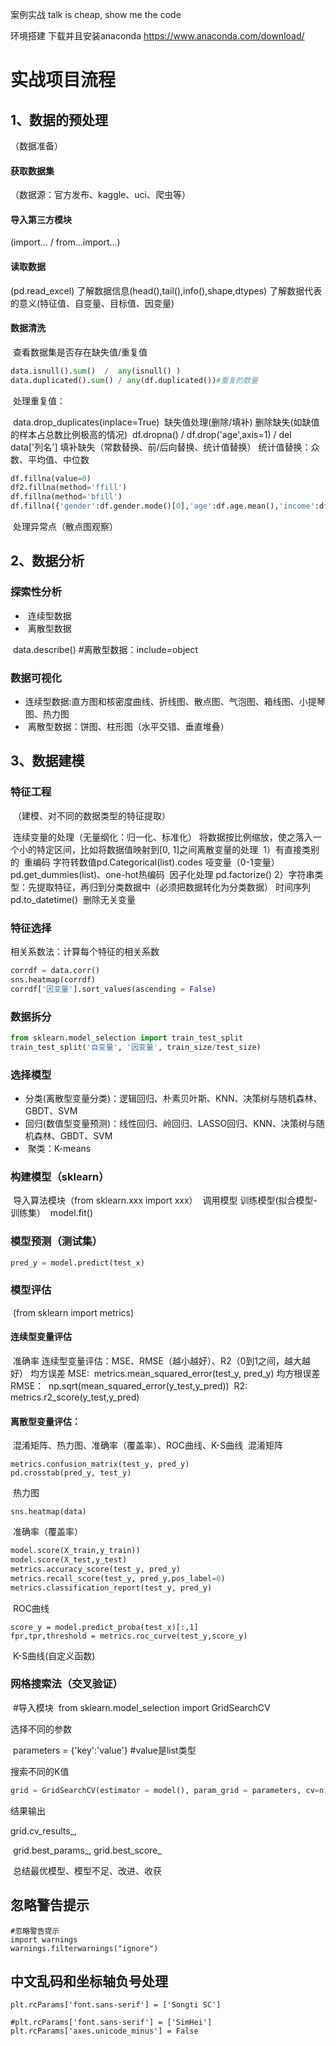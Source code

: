 
案例实战
talk is cheap, show me the code

环境搭建
	下载并且安装anaconda
	https://www.anaconda.com/download/

# 实战项目流程

## 1、数据的预处理

（数据准备）

#### 	获取数据集

（数据源：官方发布、kaggle、uci、爬虫等）

#### 	导入第三方模块

(import... / from...import...)

#### 	读取数据

(pd.read_excel)
		了解数据信息(head(),tail(),info(),shape,dtypes)
		了解数据代表的意义(特征值、自变量、目标值、因变量)

#### 	数据清洗

​		查看数据集是否存在缺失值/重复值

```python
data.isnull().sum()  /  any(isnull() )
data.duplicated().sum() / any(df.duplicated())#重复的数量
```

​		处理重复值：

​			data.drop_duplicates(inplace=True)
​		缺失值处理(删除/填补)
​			删除缺失(如缺值的样本占总数比例极高的情况)
​				df.dropna() / df.drop('age',axis=1) / del data['列名']
​			填补缺失（常数替换、前/后向替换、统计值替换）
​				统计值替换：众数、平均值、中位数

```python
df.fillna(value=0)
df2.fillna(method='ffill')
df.fillna(method='bfill')
df.fillna({'gender':df.gender.mode()[0],'age':df.age.mean(),'income':df.income.median()} )
```

​		处理异常点（散点图观察）
​	

## 2、数据分析

### 	探索性分析

- ​	连续型数据
- ​	离散型数据

​		data.describe() #离散型数据：include=object

### 	数据可视化 

- ​		连续型数据:直方图和核密度曲线、折线图、散点图、气泡图、箱线图、小提琴图、热力图
- ​		离散型数据：饼图、柱形图（水平交错、垂直堆叠）

## 3、数据建模

### 	特征工程

​	（建模、对不同的数据类型的特征提取）

​		连续变量的处理（无量纲化：归一化、标准化）
​			将数据按比例缩放，使之落入一个小的特定区间，比如将数据值映射到[0, 1]之间
​		离散变量的处理
​			1）有直接类别的
​				重编码
​					字符转数值pd.Categorical(list).codes 
​					哑变量（0-1变量）pd.get_dummies(list)、one-hot热编码
​					因子化处理 pd.factorize()
​			2）字符串类型：先提取特征，再归到分类数据中（必须把数据转化为分类数据）
​		时间序列 pd.to_datetime()
​		删除无关变量
​	

### 特征选择

相关系数法：计算每个特征的相关系数

```python
corrdf = data.corr()
sns.heatmap(corrdf)
corrdf['因变量'].sort_values(ascending = False)
```

### 数据拆分

```python
from sklearn.model_selection import train_test_split
train_test_split('自变量', '因变量', train_size/test_size)
```

### 选择模型

- ​	分类(离散型变量分类)：逻辑回归、朴素贝叶斯、KNN、决策树与随机森林、GBDT、SVM
- ​	回归(数值型变量预测)：线性回归、岭回归、LASSO回归、KNN、决策树与随机森林、GBDT、SVM
- ​	聚类：K-means

### 构建模型（sklearn）

​	导入算法模块（from sklearn.xxx import xxx）
​	调用模型
​	训练模型(拟合模型-训练集）
​		model.fit()

### 模型预测（测试集）

```python
pred_y = model.predict(test_x)	
```

### 模型评估

​	(from sklearn import metrics)

#### 连续型变量评估

​	准确率
​		连续型变量评估：MSE、RMSE（越小越好）、R2（0到1之间，越大越好）
​			均方误差 MSE:
​				metrics.mean_squared_error(test_y, pred_y)
​			均方根误差RMSE：
​				np.sqrt(mean_squared_error(y_test,y_pred))
​			R2:
​				metrics.r2_score(y_test,y_pred)
​			

#### 离散型变量评估：

​	混淆矩阵、热力图、准确率（覆盖率）、ROC曲线、K-S曲线
​		混淆矩阵

```
metrics.confusion_matrix(test_y, pred_y)
pd.crosstab(pred_y, test_y)
```

​		热力图

```
sns.heatmap(data)
```

​		准确率（覆盖率）

```python
model.score(X_train,y_train))
model.score(X_test,y_test)
metrics.accuracy_score(test_y, pred_y)
metrics.recall_score(test_y, pred_y,pos_label=0)
metrics.classification_report(test_y, pred_y)
```

​		ROC曲线

```
score_y = model.predict_proba(test_x)[:,1]
fpr,tpr,threshold = metrics.roc_curve(test_y,score_y)
```

​		K-S曲线(自定义函数)

### 网格搜索法（交叉验证）

​	#导入模块
​		from sklearn.model_selection import GridSearchCV

选择不同的参数

​		parameters = {'key':'value'} #value是list类型

搜索不同的K值

```python
grid = GridSearchCV(estimator = model(), param_grid = parameters, cv=n, scoring='accuracy', verbose=1, n_jobs=2)
```

结果输出

grid.cv_results_, 

​		grid.best_params_, grid.best_score_  

​	总结最优模型、模型不足、改进、收获

## 忽略警告提示

```
#忽略警告提示
import warnings
warnings.filterwarnings("ignore")
```




## 中文乱码和坐标轴负号处理
```
plt.rcParams['font.sans-serif'] = ['Songti SC']

#plt.rcParams['font.sans-serif'] = ['SimHei']
plt.rcParams['axes.unicode_minus'] = False
```

